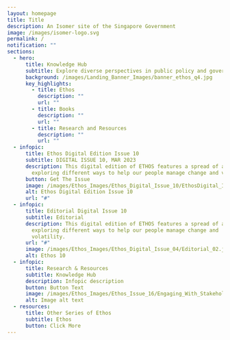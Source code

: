 ```yaml
---
layout: homepage
title: Title
description: An Isomer site of the Singapore Government
image: /images/isomer-logo.svg
permalink: /
notification: ""
sections:
  - hero:
      title: Knowledge Hub
      subtitle: Explore diverse perspectives in public policy and governance.
      background: /images/Landing_Banner_Images/banner_ethos_q4.jpg
      key_highlights:
        - title: Ethos
          description: ""
          url: ""
        - title: Books
          description: ""
          url: ""
        - title: Research and Resources
          description: ""
          url: ""
  - infopic:
      title: Ethos Digital Edition Issue 10
      subtitle: DIGITAL ISSUE 10, MAR 2023
      description: This digital edition of ETHOS features a spread of articles
        exploring different ways to help our people manage change and volatility
      button: Get The Issue
      image: /images/Ethos_Images/Ethos_Digital_Issue_10/EthosDigital_Issue_Mar23_Cov.jpg
      alt: Ethos Digital Edition Issue 10
      url: "#"
  - infopic:
      title: Editorial Digital Issue 10
      subtitle: Editorial
      description: This digital edition of ETHOS features a spread of articles
        exploring different ways to help our people manage change and
        volatility.
      url: "#"
      image: /images/Ethos_Images/Ethos_Digital_Issue_04/Editorial_02.jpg
      alt: Ethos 10
  - infopic:
      title: Research & Resources
      subtitle: Knowledge Hub
      description: Infopic description
      button: Button Text
      image: /images/Ethos_Images/Ethos_Issue_16/Engaging_With_Stakeholders_For_Banner.png
      alt: Image alt text
  - resources:
      title: Other Series of Ethos
      subtitle: Ethos
      button: Click More
---
```

